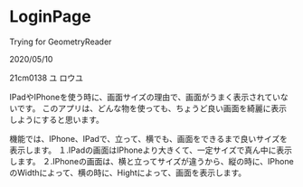 # LoginPage
Trying for GeometryReader

2020/05/10

21cm0138 ユ ロウユ

IPadやIPhoneを使う時に、画面サイズの理由で、画面がうまく表示されていないです。
このアプリは、どんな物を使っても、ちょうど良い画面を綺麗に表示しようにすると思います。

機能では、IPhone、IPadで、立って、横でも、画面をできるまで良いサイズを表示します。
１.IPadの画面はIPhoneより大きくて、一定サイズで真ん中に表示します。
２.IPhoneの画面は、横と立ってサイズが違うから、縦の時に、IPhoneのWidthによって、横の時に、Hightによって、画面を表示します。


